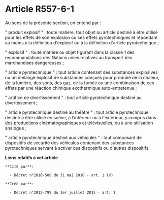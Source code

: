 # Article R557-6-1

Au sens de la présente section, on entend par :

" produit explosif " : toute matière, tout objet ou article destiné à être utilisé pour les effets de son explosion ou ses
effets pyrotechniques et répondant au moins à la définition d'explosif ou à la définition d'article pyrotechnique ;

" explosif " : toute matière ou objet figurant dans la classe 1 des recommandations des Nations unies relatives au transport
des marchandises dangereuses ;

" article pyrotechnique " : tout article contenant des substances explosives ou un mélange explosif de substances conçues
pour produire de la chaleur, de la lumière, des sons, des gaz, de la fumée ou une combinaison de ces effets par une réaction
chimique exothermique auto-entretenue ;

" artifice de divertissement " : tout article pyrotechnique destiné au divertissement ;

" article pyrotechnique destiné au théâtre " : tout article pyrotechnique destiné à être utilisé en scène, à l'intérieur ou à
l'extérieur, y compris dans des productions cinématographiques et télévisuelles, ou à une utilisation analogue ;

" article pyrotechnique destiné aux véhicules " : tout composant de dispositifs de sécurité des véhicules contenant des
substances pyrotechniques servant à activer ces dispositifs ou d'autres dispositifs.

**Liens relatifs à cet article**

	**Cité par**:

	  - Décret n°2010-580 du 31 mai 2010 - art. 1 (V)

	**Créé par**:

	  - Décret n°2015-799 du 1er juillet 2015 - art. 1
